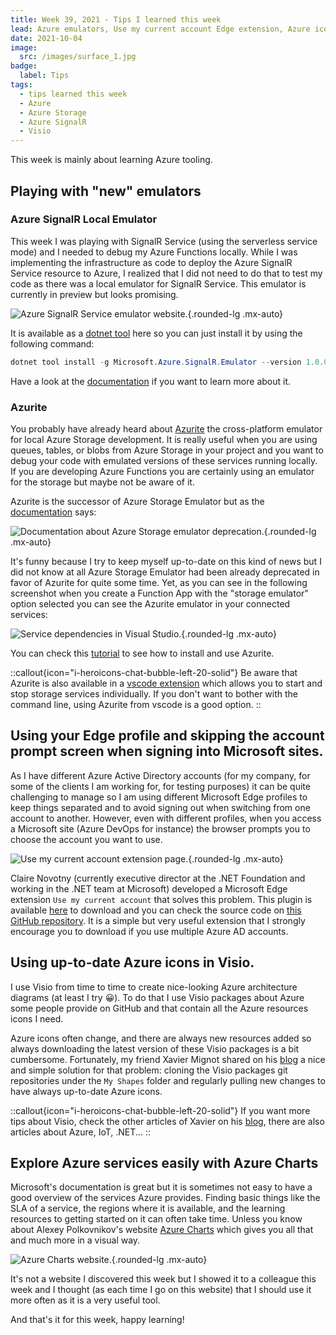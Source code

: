 ```yaml
---
title: Week 39, 2021 - Tips I learned this week
lead: Azure emulators, Use my current account Edge extension, Azure icons in Visio, and Azure Charts.
date: 2021-10-04
image:
  src: /images/surface_1.jpg
badge:
  label: Tips
tags:
  - tips learned this week
  - Azure
  - Azure Storage
  - Azure SignalR
  - Visio
---
```


This week is mainly about learning Azure tooling.

## Playing with "new" emulators

### Azure SignalR Local Emulator

This week I was playing with SignalR Service (using the serverless service mode) and I needed to debug my Azure Functions locally. While I was implementing the infrastructure as code to deploy the Azure SignalR Service resource to Azure, I realized that I did not need to do that to test my code as there was a local emulator for SignalR Service. This emulator is currently in preview but looks promising. 

![Azure SignalR Service emulator website.](/posts/images/w392021tips_nuget_1.png){.rounded-lg .mx-auto}

It is available as a [dotnet tool](https://www.nuget.org/packages/Microsoft.Azure.SignalR.Emulator) here so you can just install it by using the following command:

```powershell
dotnet tool install -g Microsoft.Azure.SignalR.Emulator --version 1.0.0-preview1-10809
```

Have a look at the [documentation](https://github.com/Azure/azure-signalr/blob/dev/docs/emulator.md) if you want to learn more about it.

### Azurite

You probably have already heard about [Azurite](https://github.com/Azure/Azurite) the cross-platform emulator for local Azure Storage development. It is really useful when you are using queues, tables, or blobs from Azure Storage in your project and you want to debug your code with emulated versions of these services running locally. If you are developing Azure Functions you are certainly using an emulator for the storage but maybe not be aware of it.

Azurite is the successor of Azure Storage Emulator but as the [documentation](https://learn.microsoft.com/en-us/azure/storage/common/storage-use-emulator?wt.mc_id=MVP_430820) says:

![Documentation about Azure Storage emulator deprecation.](/posts/images/w392021tips_azurite_1.png){.rounded-lg .mx-auto}

It's funny because I try to keep myself up-to-date on this kind of news but I did not know at all Azure Storage Emulator had been already deprecated in favor of Azurite for quite some time. Yet, as you can see in the following screenshot when you create a Function App with the "storage emulator" option selected you can see the Azurite emulator in your connected services:

![Service dependencies in Visual Studio.](/posts/images/w392021tips_vs_1.png){.rounded-lg .mx-auto}

You can check this [tutorial](https://learn.microsoft.com/en-us/azure/storage/common/storage-use-azurite?tabs=visual-studio&wt.mc_id=MVP_430820) to see how to install and use Azurite.

::callout{icon="i-heroicons-chat-bubble-left-20-solid"}
Be aware that Azurite is also available in a [vscode extension](https://marketplace.visualstudio.com/items?itemName=Azurite.azurite) which allows you to start and stop storage services individually. If you don't want to bother with the command line, using Azurite from vscode is a good option.
::

## Using your Edge profile and skipping the account prompt screen when signing into Microsoft sites.

As I have different Azure Active Directory accounts (for my company, for some of the clients I am working for, for testing purposes) it can be quite challenging to manage so I am using different Microsoft Edge profiles to keep things separated and to avoid signing out when switching from one account to another. However, even with different profiles, when you access a Microsoft site (Azure DevOps for instance) the browser prompts you to choose the account you want to use.

![Use my current account extension page.](/posts/images/w392021tips_extension_1.png){.rounded-lg .mx-auto}

Claire Novotny (currently executive director at the .NET Foundation and working in the .NET team at Microsoft) developed a Microsoft Edge extension `Use my current account` that solves this problem. This plugin is available [here](https://microsoftedge.microsoft.com/addons/detail/use-my-current-account/hbfacnnpimgddoojjaonnnbeljegicfl) to download and you can check the source code on [this GitHub repository](https://github.com/novotnyllc/UseMyCurrentAccount). It is a simple but very useful extension that I strongly encourage you to download if you use multiple Azure AD accounts.

## Using up-to-date Azure icons in Visio.

I use Visio from time to time to create nice-looking Azure architecture diagrams (at least I try 😀). To do that I use Visio packages about Azure some people provide on GitHub and that contain all the Azure resources icons I need.

Azure icons often change, and there are always new resources added so always downloading the latest version of these Visio packages is a bit cumbersome. Fortunately, my friend Xavier Mignot shared on his [blog](https://blog.xmi.fr/posts/visio-tips-git-clone/) a nice and simple solution for that problem: cloning the Visio packages git repositories under the `My Shapes` folder and regularly pulling new changes to have always up-to-date Azure icons.

::callout{icon="i-heroicons-chat-bubble-left-20-solid"}
If you want more tips about Visio, check the other articles of Xavier on his [blog](https://blog.xmi.fr/), there are also articles about Azure, IoT, .NET...
::

## Explore Azure services easily with Azure Charts

Microsoft's documentation is great but it is sometimes not easy to have a good overview of the services Azure provides. Finding basic things like the SLA of a service, the regions where it is available, and the learning resources to getting started on it can often take time. Unless you know about Alexey Polkovnikov's website [Azure Charts](https://azurecharts.com/) which gives you all that and much more in a visual way.

![Azure Charts website.](/posts/images/w392021tips_charts_1.png){.rounded-lg .mx-auto}

It's not a website I discovered this week but I showed it to a colleague this week and I thought (as each time I go on this website) that I should use it more often as it is a very useful tool. 

And that's it for this week, happy learning!
